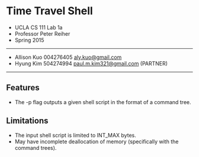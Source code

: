 Time Travel Shell
==================
- UCLA CS 111 Lab 1a
- Professor Peter Reiher
- Spring 2015

-----------
- Allison Kuo          004276405          aly.kuo@gmail.com
- Hyung Kim	       504274994          paul.m.kim321@gmail.com	   (PARTNER)

---------------------------------------------------------------------
Features
-----------
- The -p flag outputs a given shell script in the format of a command tree.

Limitations
------------
- The input shell script is limited to INT_MAX bytes.
- May have incomplete deallocation of memory (specifically with the command trees).

